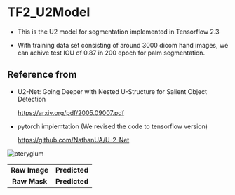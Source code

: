 # TF2_U2Model
- This is the U2 model for segmentation implemented in Tensorflow 2.3

- With training data set consisting of around 3000 dicom hand images, we can achive test IOU of 0.87 in 200 epoch for palm segmentation.



## Reference from 
- U2-Net: Going Deeper with Nested U-Structure for Salient Object Detection

  https://arxiv.org/pdf/2005.09007.pdf
- pytorch implemtation (We revised the code to tensorflow version)

  https://github.com/NathanUA/U-2-Net





![pterygium](https://github.com/soxHenry433/TF2_U2Model/blob/master/Test/1D0734605CB1FF86A792C14BB6A794616FA37246-HR-20181122_0.png "Predicted images")


|            |           |
|:---------:|:---------:|
|**Raw Image**|**Predicted**| 
|**Raw Mask**|**Predicted**|



